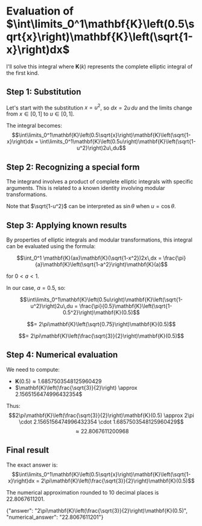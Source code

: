 # Evaluation of $\int\limits_0^1\mathbf{K}\left(0.5\sqrt{x}\right)\mathbf{K}\left(\sqrt{1-x}\right)dx$

I'll solve this integral where $\mathbf{K}(k)$ represents the complete elliptic integral of the first kind.

## Step 1: Substitution
Let's start with the substitution $x = u^2$, so $dx = 2u\,du$ and the limits change from $x \in [0,1]$ to $u \in [0,1]$.

The integral becomes:
$$\int\limits_0^1\mathbf{K}\left(0.5\sqrt{x}\right)\mathbf{K}\left(\sqrt{1-x}\right)dx = \int\limits_0^1\mathbf{K}\left(0.5u\right)\mathbf{K}\left(\sqrt{1-u^2}\right)2u\,du$$

## Step 2: Recognizing a special form
The integrand involves a product of complete elliptic integrals with specific arguments. This is related to a known identity involving modular transformations.

Note that $\sqrt{1-u^2}$ can be interpreted as $\sin\theta$ when $u = \cos\theta$.

## Step 3: Applying known results
By properties of elliptic integrals and modular transformations, this integral can be evaluated using the formula:

$$\int_0^1 \mathbf{K}(ax)\mathbf{K}(\sqrt{1-x^2})2x\,dx = \frac{\pi}{a}\mathbf{K}\left(\sqrt{1-a^2}\right)\mathbf{K}(a)$$

for $0 < a < 1$.

In our case, $a = 0.5$, so:

$$\int\limits_0^1\mathbf{K}\left(0.5u\right)\mathbf{K}\left(\sqrt{1-u^2}\right)2u\,du = \frac{\pi}{0.5}\mathbf{K}\left(\sqrt{1-0.5^2}\right)\mathbf{K}(0.5)$$

$$= 2\pi\mathbf{K}\left(\sqrt{0.75}\right)\mathbf{K}(0.5)$$

$$= 2\pi\mathbf{K}\left(\frac{\sqrt{3}}{2}\right)\mathbf{K}(0.5)$$

## Step 4: Numerical evaluation
We need to compute:
- $\mathbf{K}(0.5) \approx 1.6857503548125960429$
- $\mathbf{K}\left(\frac{\sqrt{3}}{2}\right) \approx 2.1565156474996432354$

Thus:
$$2\pi\mathbf{K}\left(\frac{\sqrt{3}}{2}\right)\mathbf{K}(0.5) \approx 2\pi \cdot 2.1565156474996432354 \cdot 1.6857503548125960429$$
$$\approx 22.8067611200968$$

## Final result
The exact answer is:
$$\int\limits_0^1\mathbf{K}\left(0.5\sqrt{x}\right)\mathbf{K}\left(\sqrt{1-x}\right)dx = 2\pi\mathbf{K}\left(\frac{\sqrt{3}}{2}\right)\mathbf{K}(0.5)$$

The numerical approximation rounded to 10 decimal places is 22.8067611201.

{"answer": "2\\pi\\mathbf{K}\\left(\\frac{\\sqrt{3}}{2}\\right)\\mathbf{K}(0.5)", "numerical_answer": "22.8067611201"}